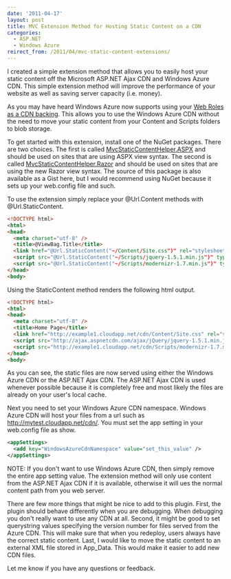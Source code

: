 ```yaml
---
date: '2011-04-17'
layout: post
title: MVC Extension Method for Hosting Static Content on a CDN
categories:
  - ASP.NET
  - Windows Azure
reirect_from: /2011/04/mvc-static-content-extensions/
---
```


I created a simple extension method that allows you to easily host your static content off the Microsoft ASP.NET Ajax CDN and Windows Azure CDN. This simple extension method will improve the performance of your website as well as saving server capacity (i.e. money).

As you may have heard Windows Azure now supports using your [Web Roles as a CDN backing](http://blog.smarx.com/posts/using-the-windows-azure-cdn-for-your-web-application). This allows you to use the Windows Azure CDN without the need to move your static content from your Content and Scripts folders to blob storage.

To get started with this extension, install one of the NuGet packages. There are two choices. The first is called [MvcStaticContentHelper.ASPX](http://nuget.org/List/Packages/MvcStaticContentHelper.ASPX) and should be used on sites that are using ASPX view syntax. The second is called [MvcStaticContentHelper.Razor](http://nuget.org/List/Packages/MvcStaticContentHelper.Razor) and should be used on sites that are using the new Razor view syntax. The source of this package is also available as a Gist here, but I would recommend using NuGet because it sets up your web.config file and such.

To use the extension simply replace your @Url.Content methods with @Url.StaticContent.

```html
<!DOCTYPE html>
<html>
<head>
  <meta charset="utf-8" />
  <title>@ViewBag.Title</title>
  <link href="@Url.StaticContent("~/Content/Site.css")" rel="stylesheet" type="text/css" />
  <script src="@Url.StaticContent("~/Scripts/jquery-1.5.1.min.js")" type="text/javascript"></script>
  <script src="@Url.StaticContent("~/Scripts/modernizr-1.7.min.js")" type="text/javascript"></script>
</head>
<body>
```

Using the StaticContent method renders the following html output.

```html
<!DOCTYPE html>
<html>
<head>
  <meta charset="utf-8" />
  <title>Home Page</title>
  <link href="http://example1.cloudapp.net/cdn/Content/Site.css" rel="stylesheet" type="text/css" />
  <script src="http://ajax.aspnetcdn.com/ajax/jQuery/jquery-1.5.1.min.js" type="text/javascript"></script>
  <script src="http://example1.cloudapp.net/cdn/Scripts/modernizr-1.7.min.js" type="text/javascript"></script>
</head>
<body>
```

As you can see, the static files are now served using either the Windows Azure CDN or the ASP.NET Ajax CDN. The ASP.NET Ajax CDN is used whenever possible because it is completely free and most likely the files are already on your user's local cache.

Next you need to set your Windows Azure CDN namespace. Windows Azure CDN will host your files from a url such as http://mytest.cloudapp.net/cdn/. You must set the app setting in your web.config file as show.

```xml
<appSettings>
  <add key="WindowsAzureCdnNamespace" value="set_this_value" />
</appSettings>
```

NOTE: If you don't want to use Windows Azure CDN, then simply remove the entire app setting value. The extension method will only use content from the ASP.NET Ajax CDN if it is available, otherwise it will ues the normal content path from you web server.

There are few more things that might be nice to add to this plugin. First, the plugin should behave differently when you are debugging. When debugging you don't really want to use any CDN at all. Second, it might be good to set querystring values specifying the version number for files served from the Azure CDN. This will make sure that when you redeploy, users always have the correct static content. Last, I would like to move the static content to an external XML file stored in App_Data. This would make it easier to add new CDN files.

Let me know if you have any questions or feedback.

